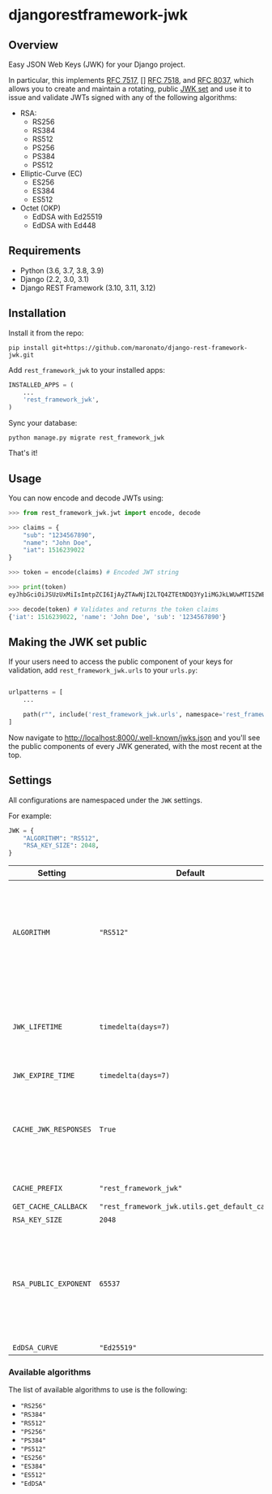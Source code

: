 # djangorestframework-jwk

## Overview

Easy JSON Web Keys (JWK) for your Django project.

In particular, this implements [RFC 7517](https://tools.ietf.org/html/rfc7517), [] [RFC 7518](https://tools.ietf.org/html/rfc7518), and [RFC 8037](https://tools.ietf.org/html/rfc8037), which allows you to create and maintain a rotating, public [JWK set](https://tools.ietf.org/html/rfc7517#section-5) and use it to issue and validate JWTs signed with any of the following algorithms:

- RSA:
  - RS256
  - RS384
  - RS512
  - PS256
  - PS384
  - PS512
- Elliptic-Curve (EC)
  - ES256
  - ES384
  - ES512
- Octet (OKP)
  - EdDSA with Ed25519
  - EdDSA with Ed448


## Requirements

-  Python (3.6, 3.7, 3.8, 3.9)
-  Django (2.2, 3.0, 3.1)
-  Django REST Framework (3.10, 3.11, 3.12)


## Installation

Install it from the repo:
```
pip install git+https://github.com/maronato/django-rest-framework-jwk.git
```

Add `rest_framework_jwk` to your installed apps:
```py
INSTALLED_APPS = (
    ...
    'rest_framework_jwk',
)
```

Sync your database:
```
python manage.py migrate rest_framework_jwk
```

That's it!

## Usage

You can now encode and decode JWTs using:
```py
>>> from rest_framework_jwk.jwt import encode, decode

>>> claims = {
    "sub": "1234567890",
    "name": "John Doe",
    "iat": 1516239022
}

>>> token = encode(claims) # Encoded JWT string

>>> print(token)
eyJhbGciOiJSUzUxMiIsImtpZCI6IjAyZTAwNjI2LTQ4ZTEtNDQ3Yy1iMGJkLWUwMTI5ZWEzODkyNyIsInR5cCI6IkpXVCJ9.eyJpYXQiOjE1MTYyMzkwMjIsIm5hbWUiOiJKb2huIERvZSIsInN1YiI6IjEyMzQ1Njc4OTAifQ.k10xfTyPuJj8VXjAxt93dXWI8bSPgiJ9qT5712QsU3X2BdT8NwG0PKnKuiC-xIoy6kcn2PumbWituHTPCbuo70vmKQYJ12pdfhfVGrPoorVF-8dRm8JL-BwLcpg_ZHaiMbeialeJAyXz_4sL2LHDbQX1LEVzLqACTnoCY62BjHX14w8YBaF55smZaDu4ltRKvgVjaxytqeYYG-AGNGZfWyAZshsF28Lh-QYZFUOqKS5pF_SYSvjtgTk2Uh1n9DeazGBcbG7EeCMjoxTvALBdcBt4cGB7rREqKSSzNcVPMPA91Odmxav49n1LElRknXSd_noqlF6xMWOFaX5h-9KzgQ

>>> decode(token) # Validates and returns the token claims
{'iat': 1516239022, 'name': 'John Doe', 'sub': '1234567890'}
```

## Making the JWK set public
If your users need to access the public component of your keys for validation, add `rest_framework_jwk.urls` to your `urls.py`:
```py

urlpatterns = [
    ...

    path(r"", include('rest_framework_jwk.urls', namespace='rest_framework_jwk')),
]
```

Now navigate to [http://localhost:8000/.well-known/jwks.json](http://localhost:8000/.well-known/jwks.json) and you'll see the public components of every JWK generated, with the most recent at the top.

## Settings

All configurations are namespaced under the `JWK` settings.

For example:
```py
JWK = {
    "ALGORITHM": "RS512",
    "RSA_KEY_SIZE": 2048,
}
```

| Setting               | Default                                        | Type                  | Description                                                                                                                                                                                                                                                               |
| --------------------- | ---------------------------------------------- | --------------------- | ------------------------------------------------------------------------------------------------------------------------------------------------------------------------------------------------------------------------------------------------------------------------- |
| `ALGORITHM`           | `"RS512"`                                      | `str`                 | The algorithm used to generate JWKs and sign JWTs. The list of choices is defined below.                                                                                                                                                                                  |
| `JWK_LIFETIME`        | `timedelta(days=7)`                            | `timedelta`           | A [timedelta](https://docs.python.org/3/library/datetime.html) representing how long a JWK should be used before being rotated.                                                                                                                                           |
| `JWK_EXPIRE_TIME`     | `timedelta(days=7)`                            | `timedelta | None`    | A [timedelta](https://docs.python.org/3/library/datetime.html) (or `None`) representing how long a JWK can be used to validate JWTs **after** it's rotated. If set to `None`, JWKs are never expired. Usually this should be the same value as the lifetime of your JWTs. |
| `CACHE_JWK_RESPONSES` | `True`                                         | `bool`                | Whether or not the responses given by the JWK set public endpoint should be cached.                                                                                                                                                                                       |
| `CACHE_PREFIX`        | `"rest_framework_jwk"`                         | `str`                 | The cache key prefix.                                                                                                                                                                                                                                                     |
| `GET_CACHE_CALLBACK`  | `"rest_framework_jwk.utils.get_default_cache"` | `str | callable`      | A callable or the import string of a callable that returns a Django cache instance to be used. Defaults to the `default` Django cache.                                                                                                                                    |
| `RSA_KEY_SIZE`        | `2048`                                         | `1024 | 2048 | 4096`  | The size of the generated RSA keys.                                                                                                                                                                                                                                       |
| `RSA_PUBLIC_EXPONENT` | `65537`                                        | `int`                 | The public exponent to be used by the RSA algorithm. You should leave it at `65537` unless you have a really good reason.                                                                                                                                                 |
| `EdDSA_CURVE`         | `"Ed25519"`                                    | `"Ed25519" | "Ed448"` | The EdDSA curve to be used.                                                                                                                                                                                                                                               |

### Available algorithms
The list of available algorithms to use is the following:

- `"RS256"`
- `"RS384"`
- `"RS512"`
- `"PS256"`
- `"PS384"`
- `"PS512"`
- `"ES256"`
- `"ES384"`
- `"ES512"`
- `"EdDSA"`
